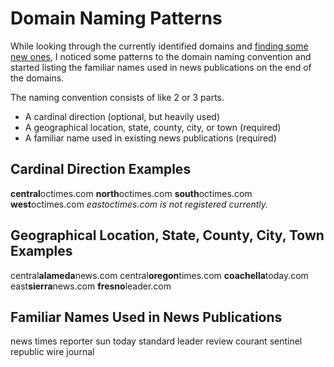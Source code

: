 # Domain Naming Patterns

While looking through the currently identified domains and [finding some new ones](https://github.com/MassMove/AttackVectors/issues/16#issuecomment-591235742), I noticed some patterns to the domain naming convention and started listing the familiar names used in news publications on the end of the domains.

The naming convention consists of like 2 or 3 parts.
- A cardinal direction (optional, but heavily used)
- A geographical location, state, county, city, or town (required)
- A familiar name used in existing news publications (required)

## Cardinal Direction Examples 
**central**octimes.com
**north**octimes.com
**south**octimes.com
**west**octimes.com
_eastoctimes.com is not registered currently._

## Geographical Location, State, County, City, Town Examples
central**alameda**news.com
central**oregon**times.com
**coachella**today.com
east**sierra**news.com
**fresno**leader.com

## Familiar Names Used in News Publications
news
times
reporter
sun
today
standard
leader
review
courant
sentinel
republic
wire
journal
